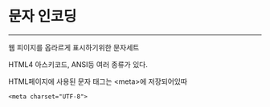 # 문자 인코딩
------------------

웹 피이지를 옵라르게 표시하기위한 문자세트

HTML4 아스키코드, ANSI등 여러 종류가 있다.

 HTML페이지에 사용된 문자 태그는 \<meta>에 저장되어있따
 
 ```
 <meta charset="UTF-8">
 ```
